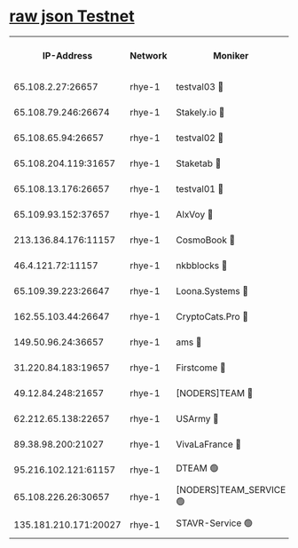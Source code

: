 
[raw json Testnet](https://rpc-check.quickt.stavr.tech/quickt/rpc-quickt-result.json)
=


<table><tr><th>IP-Address</th><th>Network</th><th>Moniker</th><th>Latest Block Height</th><th>Earliest Block Height</th><th>Catching Up</th><th>Tx Index</th><th>Voting Power</th><th>Scan Time</th></tr><tr><td>65.108.2.27:26657</td><td>rhye-1</td><td>testval03 🔴</td><td>3660160</td><td>1</td><td>False</td><td>on</td><td>5002050</td><td>2023-12-17T22:43:34.143428951UTC</td></tr><tr><td>65.108.79.246:26674</td><td>rhye-1</td><td>Stakely.io 🔴</td><td>3660160</td><td>1</td><td>False</td><td>on</td><td>10</td><td>2023-12-17T22:43:36.531426112UTC</td></tr><tr><td>65.108.65.94:26657</td><td>rhye-1</td><td>testval02 🔴</td><td>3660160</td><td>1</td><td>False</td><td>on</td><td>5002050</td><td>2023-12-17T22:43:37.280822875UTC</td></tr><tr><td>65.108.204.119:31657</td><td>rhye-1</td><td>Staketab 🔴</td><td>3660161</td><td>1</td><td>False</td><td>on</td><td>9900</td><td>2023-12-17T22:43:40.105163178UTC</td></tr><tr><td>65.108.13.176:26657</td><td>rhye-1</td><td>testval01 🔴</td><td>3660161</td><td>1</td><td>False</td><td>on</td><td>9582010</td><td>2023-12-17T22:43:40.842655684UTC</td></tr><tr><td>65.109.93.152:37657</td><td>rhye-1</td><td>AlxVoy 🔴</td><td>3660159</td><td>433101</td><td>False</td><td>on</td><td>92921</td><td>2023-12-17T22:43:31.117160603UTC</td></tr><tr><td>213.136.84.176:11157</td><td>rhye-1</td><td>CosmoBook 🔴</td><td>3660166</td><td>1674001</td><td>False</td><td>off</td><td>1528057</td><td>2023-12-17T22:44:08.513487664UTC</td></tr><tr><td>46.4.121.72:11157</td><td>rhye-1</td><td>nkbblocks 🔴</td><td>3660158</td><td>1781001</td><td>False</td><td>on</td><td>81901</td><td>2023-12-17T22:43:24.216295803UTC</td></tr><tr><td>65.109.39.223:26647</td><td>rhye-1</td><td>Loona.Systems 🔴</td><td>3660161</td><td>3287001</td><td>False</td><td>off</td><td>9949</td><td>2023-12-17T22:43:39.729552030UTC</td></tr><tr><td>162.55.103.44:26647</td><td>rhye-1</td><td>CryptoCats.Pro 🔴</td><td>3660167</td><td>3287001</td><td>False</td><td>off</td><td>9999</td><td>2023-12-17T22:44:13.189068688UTC</td></tr><tr><td>149.50.96.24:36657</td><td>rhye-1</td><td>ams 🔴</td><td>3660164</td><td>3355501</td><td>False</td><td>on</td><td>10895</td><td>2023-12-17T22:43:57.962637102UTC</td></tr><tr><td>31.220.84.183:19657</td><td>rhye-1</td><td>Firstcome 🔴</td><td>3660160</td><td>3395933</td><td>False</td><td>off</td><td>732206</td><td>2023-12-17T22:43:33.785777755UTC</td></tr><tr><td>49.12.84.248:21657</td><td>rhye-1</td><td>[NODERS]TEAM 🔴</td><td>3660166</td><td>3550632</td><td>False</td><td>on</td><td>59990</td><td>2023-12-17T22:44:10.836820380UTC</td></tr><tr><td>62.212.65.138:22657</td><td>rhye-1</td><td>USArmy 🔴</td><td>3660160</td><td>3621001</td><td>False</td><td>on</td><td>7920</td><td>2023-12-17T22:43:33.473923512UTC</td></tr><tr><td>89.38.98.200:21027</td><td>rhye-1</td><td>VivaLaFrance 🔴</td><td>3660159</td><td>3647901</td><td>False</td><td>off</td><td>10000</td><td>2023-12-17T22:43:28.672270958UTC</td></tr><tr><td>95.216.102.121:61157</td><td>rhye-1</td><td>DTEAM 🟢</td><td>3660160</td><td>3651001</td><td>False</td><td>on</td><td>0</td><td>2023-12-17T22:43:36.912597933UTC</td></tr><tr><td>65.108.226.26:30657</td><td>rhye-1</td><td>[NODERS]TEAM_SERVICE 🟢</td><td>3660161</td><td>3654001</td><td>False</td><td>on</td><td>0</td><td>2023-12-17T22:43:40.485443596UTC</td></tr><tr><td>135.181.210.171:20027</td><td>rhye-1</td><td>STAVR-Service 🟢</td><td>3660163</td><td>3657001</td><td>False</td><td>on</td><td>0</td><td>2023-12-17T22:43:51.409014415UTC</td></tr></table>